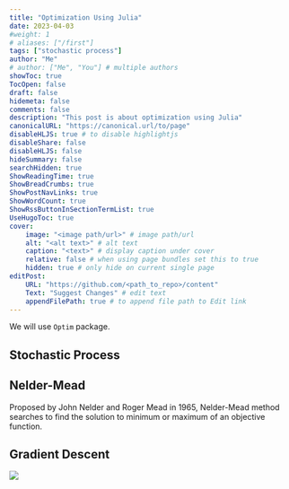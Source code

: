 ```yaml
---
title: "Optimization Using Julia"
date: 2023-04-03
#weight: 1
# aliases: ["/first"]
tags: ["stochastic process"]
author: "Me"
# author: ["Me", "You"] # multiple authors
showToc: true
TocOpen: false
draft: false
hidemeta: false
comments: false
description: "This post is about optimization using Julia"
canonicalURL: "https://canonical.url/to/page"
disableHLJS: true # to disable highlightjs
disableShare: false
disableHLJS: false
hideSummary: false
searchHidden: true
ShowReadingTime: true
ShowBreadCrumbs: true
ShowPostNavLinks: true
ShowWordCount: true
ShowRssButtonInSectionTermList: true
UseHugoToc: true
cover:
    image: "<image path/url>" # image path/url
    alt: "<alt text>" # alt text
    caption: "<text>" # display caption under cover
    relative: false # when using page bundles set this to true
    hidden: true # only hide on current single page
editPost:
    URL: "https://github.com/<path_to_repo>/content"
    Text: "Suggest Changes" # edit text
    appendFilePath: true # to append file path to Edit link
---
```


We will use `Optim` package. 
## Stochastic Process 

## Nelder-Mead 
Proposed by John Nelder and Roger Mead in 1965, Nelder-Mead method searches to find the solution to minimum or maximum of an objective function. 
## Gradient Descent 

![](../img/plot_5.svg)
## 